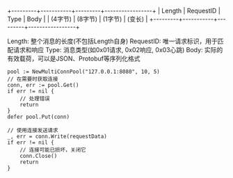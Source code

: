 +---------+-----------+---------+-----------------+
| Length  | RequestID |  Type   |      Body       |
| (4字节) |  (8字节)  | (1字节) |   (变长)        |
+---------+-----------+---------+-----------------+

Length: 整个消息的长度(不包括Length自身)
RequestID: 唯一请求标识，用于匹配请求和响应
Type: 消息类型(如0x01请求, 0x02响应, 0x03心跳)
Body: 实际的有效载荷，可以是JSON、Protobuf等序列化格式



``` golang
pool := NewMultiConnPool("127.0.0.1:8080", 10, 5)
// 在需要时获取连接
conn, err := pool.Get()
if err != nil {
    // 处理错误
    return
}
defer pool.Put(conn)

// 使用连接发送请求
_, err = conn.Write(requestData)
if err != nil {
    // 连接可能已损坏，关闭它
    conn.Close()
    return
}
```